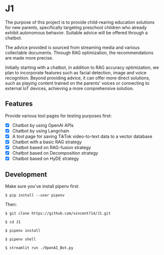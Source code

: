 # J1

The purpose of this project is to provide child-rearing education solutions for new parents, specifically targeting preschool children who already exhibit autonomous behavior. Suitable advice will be offered through a chatbot.

The advice provided is sourced from streaming media and various collectable documents. Through RAG optimization, the recommendations are made more precise.

Initially starting with a chatbot, in addition to RAG accuracy optimization, we plan to incorporate features such as facial detection, image and voice recognition. Beyond providing advice, it can offer more direct solutions, such as playing content trained on the parents' voices or connecting to external IoT devices, achieving a more comprehensive solution.

## Features

Provide various tool pages for testing purposes first:

- [x] Chatbot by using OpenAI APIs
- [x] Chatbot by using Langchain
- [x] A tool page for saving TikTok video-to-text data to a vector database
- [x] Chatbot with a basic RAG strategy
- [x] Chatbot based on RAG-fusion strategy
- [x] Chatbot based on Decomposition strategy
- [x] Chatbot based on HyDE strategy

## Development

Make sure you've install pipenv first:

```console
$ pip install --user pipenv
```

Then:

```console
$ git clone https://github.com/vincent714/J1.git

$ cd J1

$ pipenv install

$ pipenv shell

$ streamlit run ./OpenAI_Bot.py
```
